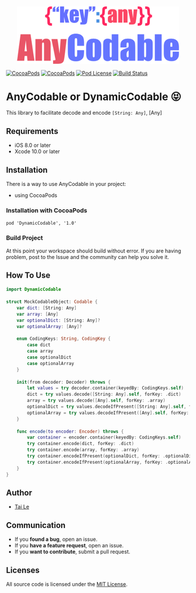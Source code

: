 <p align="center" >
  <img src="icon.png" title="AnyCodable logo" width='444' float=left>
</p>

[![CocoaPods](https://img.shields.io/cocoapods/p/AnyCodable.svg)](https://cocoapods.org/pods/AnyCodable)
[![CocoaPods](https://img.shields.io/cocoapods/v/AnyCodable.svg)](http://cocoapods.org/pods/AnyCodable)
[![Pod License](https://cocoapod-badges.herokuapp.com/l/AnyCodable/badge.png)](https://www.apache.org/licenses/LICENSE-2.0.html)
[![Build Status](https://travis-ci.org/levantAJ/AnyCodable.svg?branch=master)](https://travis-ci.org/levantAJ/AnyCodable)

# AnyCodable or DynamicCodable 😝
This library to facilitate decode and encode `[String: Any]`, [Any]

## Requirements

- iOS 8.0 or later
- Xcode 10.0 or later

## Installation
There is a way to use AnyCodable in your project:

- using CocoaPods

### Installation with CocoaPods

```
pod 'DynamicCodable', '1.0'
```
### Build Project

At this point your workspace should build without error. If you are having problem, post to the Issue and the
community can help you solve it.

## How To Use

```swift
import DynamicCodable

struct MockCodableObject: Codable {
    var dict: [String: Any]
    var array: [Any]
    var optionalDict: [String: Any]?
    var optionalArray: [Any]?

    enum CodingKeys: String, CodingKey {
        case dict
        case array
        case optionalDict
        case optionalArray
    }

    init(from decoder: Decoder) throws {
        let values = try decoder.container(keyedBy: CodingKeys.self)
        dict = try values.decode([String: Any].self, forKey: .dict)
        array = try values.decode([Any].self, forKey: .array)
        optionalDict = try values.decodeIfPresent([String: Any].self, forKey: .optionalDict)
        optionalArray = try values.decodeIfPresent([Any].self, forKey: .optionalArray)
    }

    func encode(to encoder: Encoder) throws {
        var container = encoder.container(keyedBy: CodingKeys.self)
        try container.encode(dict, forKey: .dict)
        try container.encode(array, forKey: .array)
        try container.encodeIfPresent(optionalDict, forKey: .optionalDict)
        try container.encodeIfPresent(optionalArray, forKey: .optionalArray)
    }
}

```

## Author
- [Tai Le](https://github.com/levantAJ)

## Communication
- If you **found a bug**, open an issue.
- If you **have a feature request**, open an issue.
- If you **want to contribute**, submit a pull request.

## Licenses

All source code is licensed under the [MIT License](https://raw.githubusercontent.com/levantAJ/AnyCodable/master/LICENSE).
